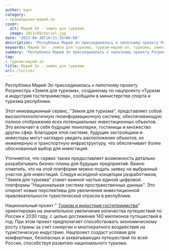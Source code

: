 ```yaml
---
author: egor
category:
- краеведение-марий-эл
cover:
  alt: Марий Эл - земля для туризма
  image: 2023/09/mariel.jpg
date: '2023-09-30T10:21:36+00:00'
description: 'Республика Марий Эл присоединилась к пилотному проекту Росреестра «Земля для туризма», созданному по нацпроекту «Туризм и индустрия гостеприимства»,...'
keywords: Марий Эл - земля для туризма, туризм-марий-эл, туризма, земля, путешествий, туризм, индустрия, гостеприимства, сервис, объектов, это, будущие, инвестиций, проект, россии, республика, марий
summary: 'Республика Марий Эл присоединилась к пилотному проекту Росреестра «Земля для туризма», созданному по нацпроекту «Туризм и индустрия гостеприимства»,...'
tag:
- туризм-марий-эл
title: Марий Эл - земля для туризма
url: /turizm/
---
```


Республика Марий Эл присоединилась к пилотному проекту Росреестра «Земля для туризма», созданному по нацпроекту «Туризм и индустрия гостеприимства», сообщили в министерстве спорта и туризма республики.

Этот инновационный сервис, "Земля для туризма", представляет собой высокотехнологичную геоинформационную систему, обеспечивающую полное отображение всех потенциальных инвестиционных объектов. Это включает в себя будущие технопарки, гостиницы и множество других сфер. Благодаря этой системе, будущие застройщики и инвесторы могут наглядно увидеть расположение объектов, их инженерную и транспортную инфраструктуру, что обеспечивает более обоснованный выбор для инвестиций.

Уточняется, что сервис также предоставляет возможность детально разрабатывать бизнес-планы для будущих предприятий. Важно отметить, что на этой платформе можно подать заявку на выбранный участок для инвестиций. Следуя исходной концепции разработчиков, "Земля для туризма" станет важной частью единой цифровой платформы "Национальная система пространственных данных". Это откроет новые перспективы для увеличения инвестиционной привлекательности туристической отрасли в республике.

Национальный проект " [Туризм и индустрия гостеприимства](https://xn--80aapampemcchfmo7a3c9ehj.xn--p1ai/projects/turizm)" ориентирован на значительное увеличение количества путешествий по России к 2030 году, с целью достижения 140 миллионов путешествий в год. При этом проект предполагает способствовать экономическому росту страны за счет синергии и многократного воздействия на туристическую индустрию. Нацпроект создаст условия для комфортных, безопасных и захватывающих путешествий по всей России, способствуя развитию национального туризма.